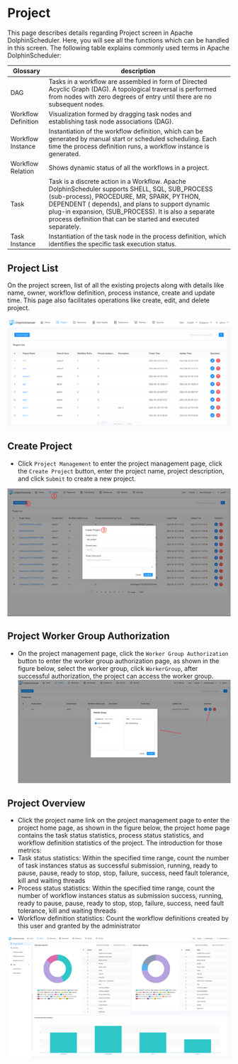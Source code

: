 # Project

This page describes details regarding Project screen in Apache DolphinScheduler. Here, you will see all the functions which can be handled in this screen. The following table explains commonly used terms in Apache DolphinScheduler:

|      Glossary       |                                                                                                                                                        description                                                                                                                                                        |
|---------------------|---------------------------------------------------------------------------------------------------------------------------------------------------------------------------------------------------------------------------------------------------------------------------------------------------------------------------|
| DAG                 | Tasks in a workflow are assembled in form of Directed Acyclic Graph (DAG). A topological traversal is performed from nodes with zero degrees of entry until there are no subsequent nodes.                                                                                                                                |
| Workflow Definition | Visualization formed by dragging task nodes and establishing task node associations (DAG).                                                                                                                                                                                                                                |
| Workflow Instance   | Instantiation of the workflow definition, which can be generated by manual start or scheduled scheduling. Each time the process definition runs, a workflow instance is generated.                                                                                                                                        |
| Workflow Relation   | Shows dynamic status of all the workflows in a project.                                                                                                                                                                                                                                                                   |
| Task                | Task is a discrete action in a Workflow. Apache DolphinScheduler supports SHELL, SQL, SUB_PROCESS (sub-process), PROCEDURE, MR, SPARK, PYTHON, DEPENDENT ( depends), and plans to support dynamic plug-in expansion, (SUB_PROCESS). It is also a separate process definition that can be started and executed separately. |
| Task Instance       | Instantiation of the task node in the process definition, which identifies the specific task execution status.                                                                                                                                                                                                            |

## Project List

On the project screen, list of all the existing projects along with details like name, owner, workflow definition, process instance, create and update time. This page also facilitates operations like create, edit, and delete project.

![project-list](../../../../img/new_ui/dev/project/project-list.png)

## Create Project

- Click `Project Management` to enter the project management page, click the `Create Project` button, enter the project name, project description, and click `Submit` to create a new project.

![project-list](../../../../img/new_ui/dev/project/project-create.png)

## Project Worker Group Authorization

- On the project management page, click the `Worker Group Authorization` button to enter the worker group authorization page, as shown in the figure below, select the worker group, click `WorkerGroup`, after successful authorization, the project can access the worker group.
  ![project-worker-group](../../../../img/new_ui/dev/project/project-worker-group-auth.png)

## Project Overview

- Click the project name link on the project management page to enter the project home page, as shown in the figure below, the project home page contains the task status statistics, process status statistics, and workflow definition statistics of the project. The introduction for those metrics:
- Task status statistics: Within the specified time range, count the number of task instances status as successful submission, running, ready to pause, pause, ready to stop, stop, failure, success, need fault tolerance, kill and waiting threads
- Process status statistics: Within the specified time range, count the number of workflow instances status as submission success, running, ready to pause, pause, ready to stop, stop, failure, success, need fault tolerance, kill and waiting threads
- Workflow definition statistics: Count the workflow definitions created by this user and granted by the administrator

![project-overview](../../../../img/new_ui/dev/project/project-overview.png)

